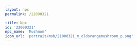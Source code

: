 ```yaml
---
layout: npc
permalink: /22000321

title: Npc
id: '22000321'
npc_name: 'Mushmom'
icon_url: 'portrait/mob/21000321_m_oldorangemushroom_p.png'
---
```

